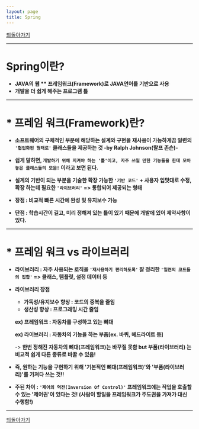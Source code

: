 ```yaml
---
layout: page
title: Spring
---
```


[되돌아가기](https://leesohyeon96.github.io/study)  

***

# Spring이란? 

- **JAVA의 웹 ** 프레임워크(Framework)로 JAVA언어를 기반으로 사용**
- **개발을 더 쉽게 해주는 프로그램 틀**

***

# * 프레임 워크(Framework)란?

- **소프트웨어의 구체적인 부분에 해당하는 설계와 구현을 재사용이 가능하게끔 일련의 `'협업화된 형태로'` 클래스들을 제공하는 것 -by Ralph Johnson(랄프 존슨)-**

- **쉽게 말하면, `개발하기 위해 지켜야 하는 '틀'이고, 자주 쓰일 만한 기능들을 한데 모아 놓은 클래스들의 모음!` 이라고 보면 된다.**

- **설계의 기반이 되는 부분을 기술한 확장 가능한 `'기반 코드'`  + 사용자 입맛대로 수정,확장 하는데 필요한 `'라이브러리'` => 통합되어 제공되는 형태**

- **장점 : 비교적 빠른 시간에 완성 및 유지보수 가능**

- **단점 : 학습시간이 길고, 미리 정해져 있는 틀이 있기 때문에 개발에 있어 제약사항이 있다.**

***

# * 프레임 워크 vs 라이브러리 

- **라이브러리 : 자주 사용되는 로직을 `'재사용하기 편리하도록'` 잘 정리한 `'일련의 코드들의 집합'`  => 클래스, 템플릿, 설정 데이터 등**

- **라이브러리 장점**

  - **가독성/유지보수 향상 : 코드의 중복을 줄임**
  - **생산성 향상 : 프로그래밍 시간 줄임**

  **ex) 프레임워크 : 자동차를 구성하고 있는 뼈대**

  **ex) 라이브러리 :  자동차의 기능을 하는 부품[ex. 바퀴, 헤드라이트 등]**

  

  -> **한번 정해진 자동차의 뼈대(프레임워크)는 바꾸질 못함 but 부품(라이브러리) 는 비교적 쉽게 다른 종류로 바꿀 수 있음!**

- **즉, 원하는 기능을 구현하기 위해 '기본적인 뼈대(프레임워크)'와 '부품(라이브러리)'를 가져다 쓰는 것!!**

- **주된 차이 : `'제어의 역전(Inversion Of Control)'` 프레임워크에는 작업을 호출할 수 있는 '제어권'이 있다는 것! (사람이 할일을 프레임워크가 주도권을 가져가 대신 수행함!)**  

  



***  

[되돌아가기](https://leesohyeon96.github.io/study)  

